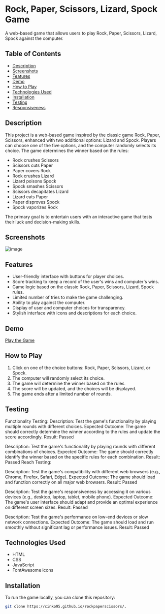 
# Rock, Paper, Scissors, Lizard, Spock Game

A web-based game that allows users to play Rock, Paper, Scissors, Lizard, Spock against the computer.

## Table of Contents

- [Description](#description)
- [Screenshots](#screenshots)
- [Features](#features)
- [Demo](#demo)
- [How to Play](#how-to-play)
- [Technologies Used](#technologies-used)
- [Installation](#installation)
- [Testing](#testing)
- [Responsiveness](#responsiveness)
  


## Description

This project is a web-based game inspired by the classic game Rock, Paper, Scissors, enhanced with two additional options: Lizard and Spock. Players can choose one of the five options, and the computer randomly selects its choice. The game determines the winner based on the rules:

- Rock crushes Scissors
- Scissors cuts Paper
- Paper covers Rock
- Rock crushes Lizard
- Lizard poisons Spock
- Spock smashes Scissors
- Scissors decapitates Lizard
- Lizard eats Paper
- Paper disproves Spock
- Spock vaporizes Rock

The primary goal is to entertain users with an interactive game that tests their luck and decision-making skills.

## Screenshots
![image](https://github.com/cinko95/rockpaperscissors/assets/137789244/9a21cf37-03b6-4e4e-b624-e70c4bd8d027)


## Features

- User-friendly interface with buttons for player choices.
- Score tracking to keep a record of the user's wins and computer's wins.
- Game logic based on the classic Rock, Paper, Scissors, Lizard, Spock rules.
- Limited number of tries to make the game challenging.
- Ability to play against the computer.
- Display of user and computer choices for transparency.
- Stylish interface with icons and descriptions for each choice.

## Demo

[Play the Game](https://cinko95.github.io/rockpaperscissors) 

## How to Play

1. Click on one of the choice buttons: Rock, Paper, Scissors, Lizard, or Spock.
2. The computer will randomly select its choice.
3. The game will determine the winner based on the rules.
4. The score will be updated, and the choices will be displayed.
5. The game ends after a limited number of rounds.
   

## Testing
Functionality Testing:
Description: Test the game's functionality by playing multiple rounds with different choices.
Expected Outcome: The game should correctly determine the winner according to the rules and update the score accordingly.
Result: Passed

Description: Test the game's functionality by playing rounds with different combinations of choices.
Expected Outcome: The game should correctly identify the winner based on the specific rules for each combination.
Result: Passed
Reach Testing:

Description: Test the game's compatibility with different web browsers (e.g., Chrome, Firefox, Safari, Edge).
Expected Outcome: The game should load and function correctly on all major web browsers.
Result: Passed

Description: Test the game's responsiveness by accessing it on various devices (e.g., desktop, laptop, tablet, mobile phone).
Expected Outcome: The game's user interface should adapt and provide an optimal experience on different screen sizes.
Result: Passed

Description: Test the game's performance on low-end devices or slow network connections.
Expected Outcome: The game should load and run smoothly without significant lag or performance issues.
Result: Passed


## Technologies Used

- HTML
- CSS
- JavaScript
- FontAwesome icons

## Installation

To run the game locally, you can clone this repository:

```bash
git clone https://cinko95.github.io/rockpaperscissors/.


